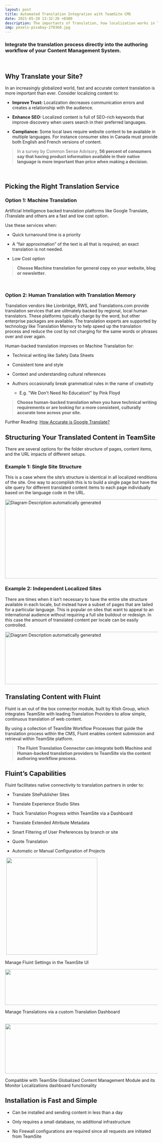 ```yaml
---
layout: post
title: Automated Translation Integration with TeamSite CMS
date: 2021-05-20 13:32:20 +0300
description: The importants of Translation, how localization works in TeamSite and tips on working with translated content. 
img: pexels-pixabay-270360.jpg 	
---
```



### Integrate the translation process directly into the authoring workflow of your Content Management System.  
&nbsp;  

## Why Translate your Site?

In an increasingly globalized world, fast and accurate content
translation is more important than ever. Consider localizing content to:


-   **Improve Trust:** Localization decreases communication errors and creates a relationship with the audience.

-   **Enhance SEO:** Localized content is full of SEO-rich keywords that improve discovery when users search in their preferred languages.

-   **Compliance:** Some local laws require website content to be available in multiple languages. For instance consumer sites in Canada must provide both English and French versions of content.

    
> In a survey by Common Sense Advisory, **56 percent of consumers say that having product information available in their native language is more important than price when making a decision.**  


&nbsp;  
## Picking the Right Translation Service  

### Option 1:  Machine Translation
Artificial Intelligence backed translation platforms like Google Translate, iTranslate and others are a fast and low cost option.  

Use these services when:

-   Quick turnaround time is a priority

-   A “fair approximation” of the text is all that is required; an exact
    translation is not needed.

-   Low Cost option

> **Choose Machine translation for general copy on your website, blog or newsletter.**
 
&nbsp; 
### Option 2:  Human Translation with Translation Memory

Translation vendors like Lionbridge, RWS, and  Translations.com provide translation services that are ulitmately backed by regional, local human translators.  These platforms typically charge by the word, but other enterprise packages are available.  The translation experts are supported by technology like Translation Memory to help speed up the translation process and reduce the cost by not charging for the same words or phrases over and over again.

Human-backed translation improves on Machine Translation for:

-   Technical writing like Safety Data Sheets

-   Consistent tone and style

-   Context and understanding cultural references

-   Authors occasionally break grammatical rules in the name of
    creativity

    -   E.g. "We Don't Need No Education!" by Pink Floyd

> **Choose human-backed translation when you have technical writing requirements or are looking for a more consistent, culturally accurate tone across your site.**


Further Reading: [How Accurate is Google
Translate?](https://www.lptranslations.com/blog/how-accurate-is-google-translate/)

## Structuring Your Translated Content in TeamSite

There are several options for the folder structure of pages, content items, and the URL impacts of different setups.

### Example 1: Single Site Structure

This is a case where the site’s structure is identical in all
localized renditions of the site. One way to accomplish this is to build a single page but
have the site query for different translated content items to each page individually based on the language code in the URL.

<img src="{{site.baseurl}}/assets/img/docs/public/language-translation-with-fluint/image2.png" style="width:6.5in;height:2.71875in" alt="Diagram Description automatically generated" />

### Example 2: Independent Localized Sites

There are times when it isn’t necessary to have the entire site
structure available in each locale, but instead have a subset of pages
that are tailed for a particular language. This is popular on sites that
want to appeal to an international audience without requiring a full
site buildout or redesign. In this case the amount of translated content
per locale can be easily controlled.

<img src="{{site.baseurl}}/assets/img/docs/public/language-translation-with-fluint/image3.png" style="width:6.5in;height:1.80278in" alt="Diagram Description automatically generated" />


## Translating Content with Fluint

Fluint is an out of the box connector module, built by Klish Group,
which integrates TeamSite with leading Translation Providers to allow
simple, continuous translation of web content.​

By using a collection of TeamSite Workflow Processes that guide the
translation process within the CMS, Fluint enables content
submission and retrieval within TeamSite platform.​

> **The Fluint Translation Connector can integrate both Machine and Human-backed translation providers to TeamSite via the content authoring workflow process.**  

## Fluint’s Capabilities

Fluint facilitates native connectivity to translation partners in order
to:

-   Translate SitePublisher Sites​

-   Translate Experience Studio Sites

-   Track Translation Progress within TeamSite​ via a Dashboard

-   Translate Extended Attribute Metadata​

-   Smart Filtering of User Preferences by branch or site

-   Quote Translation​

-   Automatic or Manual Configuration of Projects​

 <img src="{{site.baseurl}}/assets/img/docs/public/language-translation-with-fluint/image4.jpeg" style="width:3.12153in;height:3.33056in" />

Manage Fluint Settings in the TeamSite UI

<img src="{{site.baseurl}}/assets/img/docs/public/language-translation-with-fluint/image5.jpeg" style="width:6.5in;height:1.23056in" />

Manage Translations via a custom Translation Dashboard

 <img src="{{site.baseurl}}/assets/img/docs/public/language-translation-with-fluint/image6.jpeg" style="width:6.5in;height:1.70556in" />

Compatible with TeamSite Globalized Content Management Module and its Monitor Localizations dashboard functionality

##  Installation is Fast and Simple

-   Can be installed and sending content in less than a day​

-   Only requires a small database, no additional infrastructure

-   No Firewall configurations are required since all requests are
    initiated from TeamSite
